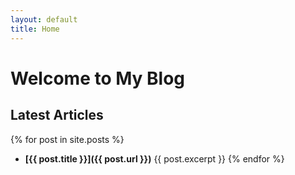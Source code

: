 ```yaml
---
layout: default
title: Home
---
```


# Welcome to My Blog

## Latest Articles

{% for post in site.posts %}
- **[{{ post.title }}]({{ post.url }})**
  {{ post.excerpt }}
{% endfor %}
